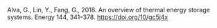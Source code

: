 Alva, G., Lin, Y., Fang, G., 2018. An overview of thermal energy storage systems. Energy 144, 341–378. https://doi.org/10/gc5j4x